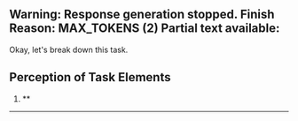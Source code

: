 Warning: Response generation stopped. Finish Reason: MAX_TOKENS (2)
Partial text available:
---
Okay, let's break down this task.

## Perception of Task Elements

1.  **
---
